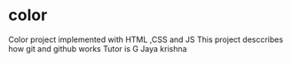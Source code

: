 # color
Color project implemented with HTML ,CSS and JS
This project desccribes how git and github works
Tutor is G Jaya krishna 

